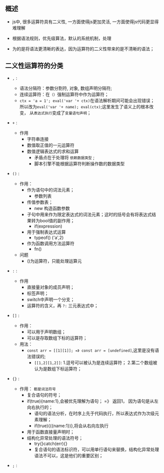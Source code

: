 ## 概述 

* js中, 很多运算符具有二义性, 一方面使得js更加灵活, 一方面使得js代码更显得难理解

* 根据语法规则，优先级算法，默认的系统机制，处理

* 为的是将语法更清晰的表达，因为运算符的二义性带来的是不清晰的语法；

## 二义性运算符的分类

* `,` : 
  + 语法分隔符：参数分割符, 对象, 数组声明分隔符;
  + 连续运算符：在`（）`强制运算符中作为运算符；
  + `ctx = 'a = 1'; eval('var '+ ctx)`在语法解析期间可能会出现错误；
    所以改为`eval('var '+ name); eval(ctx)`;这里发生了语义上的根本改变，
    从`表达式执行`变成了`变量语句声明`；


* `+` :
  + 作用
    - 字符串连接
    - 数值取正值的一元运算符
    - 数值逻辑表达式的求和运算
      - 矛盾点在于处理将 `依赖数据类型` ;
      - 脚本引擎不能根据运算符判断操作数的数据类型

* `()` :
  + 作用：
    - 作为语句中的词法元素；
      - 参数列表
    - 传值参数表；
      - new 构造函数参数
    - 子句中用来作为限定表达式的词法元素；这时的括号会有将表达式结果转为bool值的副作用；
      - if(expression)
    - 用于强制表达式运算
      - typeof() ('a',2)
    - 作为函数调用方法运算符
      - fn()
  + 问题
    - ()为运算符，只能处理运算元

* `:` :
  + 作用
    - 直接量对象的成员声明；
    - 标签声明；
    - switch中声明一个分支；
    - 运算符的含义，再 `?:` 三元表达式中；

* `[]` :
  + 作用：
    - 可以用于声明数组；
    - 可以是存取数组下标的运算符；
  + 用法：
    + `const arr = [[1][1]]; =》 const arr = [undefined]`,这里是没有语法错误的;
      + `[[1,2][1,2]]`: 1.逗号可以被认为是连续运算符； 2.第二个数组被认为是数组下标运算符；


* `{}` :
  + 作用： `都是词法符号`
    - 复合语句的符号；
    - if(true){name:1},会被优先理解为语句； =》 返回1， 因为语句是从左向右执行的；
      - 语句的语法分析，在时序上先于代码执行，所以表达式作为次级元素理解；
      - if(true){({name:1})},将会从右向左执行
    - 用于函数直接量声明时；
    - 结构化异常处理的语法符号；
      - try{}catch(err){}
      - 复合语句的语法标识符，可以用单行语句来替换，结构化异常处理语法不可以，这是他们的重要区别；

* `;` :
